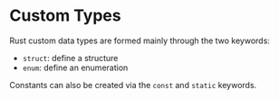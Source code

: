 # Custom Types

Rust custom data types are formed mainly through the two keywords:

* `struct`: define a structure
* `enum`: define an enumeration

Constants can also be created via the `const` and `static` keywords.